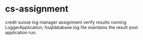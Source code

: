 # cs-assignment
credit suisse log manager assignment
verify results running LoggerApplication, hsqldatabase.log file maintains the result post application run.
